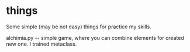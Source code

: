 # things
Some simple (may be not easy) things for practice my skills.

alchimia.py -- simple game, where you can combine elements for created new one. I trained metaclass.
